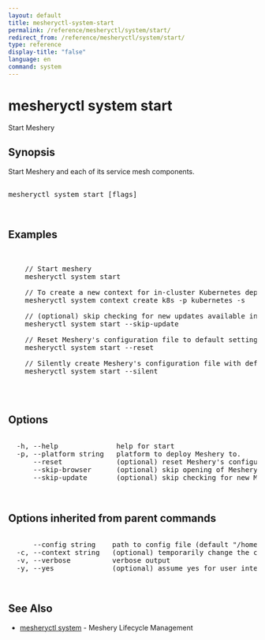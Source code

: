 ```yaml
---
layout: default
title: mesheryctl-system-start
permalink: /reference/mesheryctl/system/start/
redirect_from: /reference/mesheryctl/system/start/
type: reference
display-title: "false"
language: en
command: system
---
```


# mesheryctl system start

Start Meshery

## Synopsis

Start Meshery and each of its service mesh components.

<pre class='codeblock-pre'>
<div class='codeblock'>
mesheryctl system start [flags]

</div>
</pre> 

## Examples

<pre class='codeblock-pre'>
<div class='codeblock'>

	// Start meshery
	mesheryctl system start

	// To create a new context for in-cluster Kubernetes deployments and set the new context as your current-context
	mesheryctl system context create k8s -p kubernetes -s

	// (optional) skip checking for new updates available in Meshery.
	mesheryctl system start --skip-update

	// Reset Meshery's configuration file to default settings.
	mesheryctl system start --reset

	// Silently create Meshery's configuration file with default settings.
	mesheryctl system start --silent
	

</div>
</pre> 

## Options

<pre class='codeblock-pre'>
<div class='codeblock'>
  -h, --help              help for start
  -p, --platform string   platform to deploy Meshery to.
      --reset             (optional) reset Meshery's configuration file to default settings.
      --skip-browser      (optional) skip opening of MesheryUI in browser.
      --skip-update       (optional) skip checking for new Meshery's container images.

</div>
</pre>

## Options inherited from parent commands

<pre class='codeblock-pre'>
<div class='codeblock'>
      --config string    path to config file (default "/home/admin-pc/.meshery/config.yaml")
  -c, --context string   (optional) temporarily change the current context.
  -v, --verbose          verbose output
  -y, --yes              (optional) assume yes for user interactive prompts.

</div>
</pre>

## See Also

* [mesheryctl system](system/)	 - Meshery Lifecycle Management

